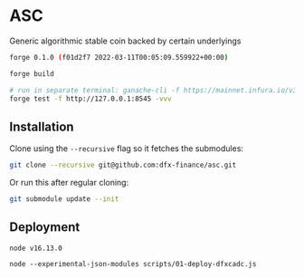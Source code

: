 # ASC

Generic algorithmic stable coin backed by certain underlyings

```bash
forge 0.1.0 (f01d2f7 2022-03-11T00:05:09.559922+00:00)

forge build

# run in separate terminal: ganache-cli -f https://mainnet.infura.io/v3/406b22e3688c42898054d22555f43271
forge test -f http://127.0.0.1:8545 -vvv
```

## Installation

Clone using the `--recursive` flag so it fetches the submodules:

```bash
git clone --recursive git@github.com:dfx-finance/asc.git
```

Or run this after regular cloning:

```bash
git submodule update --init
```

## Deployment

```
node v16.13.0

node --experimental-json-modules scripts/01-deploy-dfxcadc.js
```
